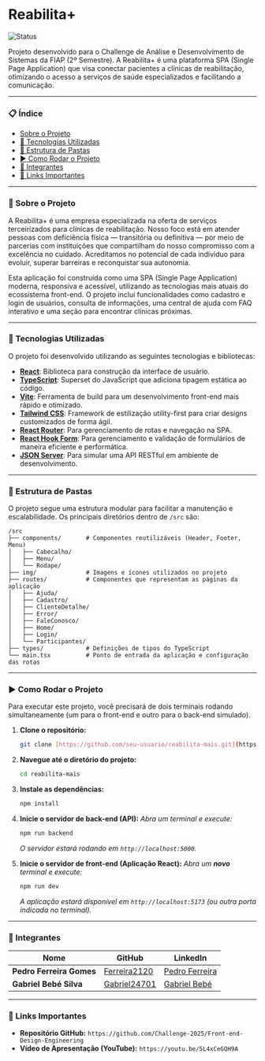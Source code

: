 # Reabilita+

![Status](https://img.shields.io/badge/status-em%20desenvolvimento-purple)

Projeto desenvolvido para o Challenge de Análise e Desenvolvimento de Sistemas da FIAP (2º Semestre). A Reabilita+ é uma plataforma SPA (Single Page Application) que visa conectar pacientes a clínicas de reabilitação, otimizando o acesso a serviços de saúde especializados e facilitando a comunicação.

---

### 📋 Índice

* [Sobre o Projeto](#-sobre-o-projeto)
* [🚀 Tecnologias Utilizadas](#-tecnologias-utilizadas)
* [📂 Estrutura de Pastas](#-estrutura-de-pastas)
* [▶️ Como Rodar o Projeto](#️-como-rodar-o-projeto)
* [👥 Integrantes](#-integrantes)
* [🔗 Links Importantes](#-links-importantes)

---

### 📖 Sobre o Projeto

A Reabilita+ é uma empresa especializada na oferta de serviços terceirizados para clínicas de reabilitação. Nosso foco está em atender pessoas com deficiência física — transitória ou definitiva — por meio de parcerias com instituições que compartilham do nosso compromisso com a excelência no cuidado. Acreditamos no potencial de cada indivíduo para evoluir, superar barreiras e reconquistar sua autonomia.

Esta aplicação foi construída como uma SPA (Single Page Application) moderna, responsiva e acessível, utilizando as tecnologias mais atuais do ecossistema front-end. O projeto inclui funcionalidades como cadastro e login de usuários, consulta de informações, uma central de ajuda com FAQ interativo e uma seção para encontrar clínicas próximas.

---

### 🚀 Tecnologias Utilizadas

O projeto foi desenvolvido utilizando as seguintes tecnologias e bibliotecas:

* **[React](https://react.dev/)**: Biblioteca para construção da interface de usuário.
* **[TypeScript](https://www.typescriptlang.org/)**: Superset do JavaScript que adiciona tipagem estática ao código.
* **[Vite](https://vitejs.dev/)**: Ferramenta de build para um desenvolvimento front-end mais rápido e otimizado.
* **[Tailwind CSS](https://tailwindcss.com/)**: Framework de estilização utility-first para criar designs customizados de forma ágil.
* **[React Router](https://reactrouter.com/)**: Para gerenciamento de rotas e navegação na SPA.
* **[React Hook Form](https://react-hook-form.com/)**: Para gerenciamento e validação de formulários de maneira eficiente e performática.
* **[JSON Server](https://github.com/typicode/json-server)**: Para simular uma API RESTful em ambiente de desenvolvimento.

---

### 📂 Estrutura de Pastas

O projeto segue uma estrutura modular para facilitar a manutenção e escalabilidade. Os principais diretórios dentro de `/src` são:

```
/src
├── components/       # Componentes reutilizáveis (Header, Footer, Menu)
│   ├── Cabecalho/
│   ├── Menu/
│   └── Rodape/
├── img/              # Imagens e ícones utilizados no projeto
├── routes/           # Componentes que representam as páginas da aplicação
│   ├── Ajuda/
│   ├── Cadastro/
│   ├── ClienteDetalhe/
│   ├── Error/
│   ├── FaleConosco/
│   ├── Home/
│   ├── Login/
│   └── Participantes/
├── types/            # Definições de tipos do TypeScript
└── main.tsx          # Ponto de entrada da aplicação e configuração das rotas
```

---

### ▶️ Como Rodar o Projeto

Para executar este projeto, você precisará de dois terminais rodando simultaneamente (um para o front-end e outro para o back-end simulado).

1.  **Clone o repositório:**
    ```bash
    git clone [https://github.com/seu-usuario/reabilita-mais.git](https://github.com/seu-usuario/reabilita-mais.git)
    ```

2.  **Navegue até o diretório do projeto:**
    ```bash
    cd reabilita-mais
    ```

3.  **Instale as dependências:**
    ```bash
    npm install
    ```

4.  **Inicie o servidor de back-end (API):**
    *Abra um terminal e execute:*
    ```bash
    npm run backend
    ```
    *O servidor estará rodando em `http://localhost:5000`.*

5.  **Inicie o servidor de front-end (Aplicação React):**
    *Abra um **novo** terminal e execute:*
    ```bash
    npm run dev
    ```
    *A aplicação estará disponível em `http://localhost:5173` (ou outra porta indicada no terminal).*

---

### 👥 Integrantes

| Nome                  | GitHub                                      | LinkedIn                                                      |
| --------------------- | ------------------------------------------- | ------------------------------------------------------------- |
| **Pedro Ferreira Gomes** | [Ferreira2120](https://github.com/Ferreira2120) | [Pedro Ferreira](https://www.linkedin.com/in/pedro-ferreira-a762532bb) |
| **Gabriel Bebé Silva** | [Gabriel24701](https://github.com/Gabriel24701) | [Gabriel Bebé](https://www.linkedin.com/in/gabriel-bebé-298815238)     |

---

### 🔗 Links Importantes

* **Repositório GitHub:** `https://github.com/Challenge-2025/Front-end-Design-Engineering`
* **Vídeo de Apresentação (YouTube):** `https://youtu.be/5L4xCeGQH9A`